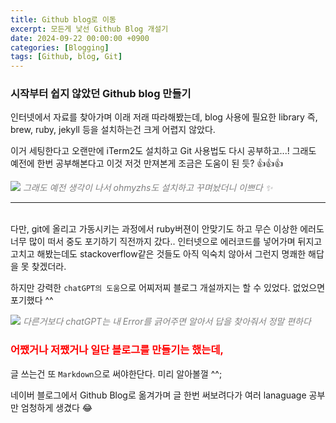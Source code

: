 ```yaml
---
title: Github blog로 이동
excerpt: 모든게 낯선 Github Blog 개설기
date: 2024-09-22 00:00:00 +0900
categories: [Blogging]
tags: [Github, blog, Git]
---
```


### 시작부터 쉽지 않았던 Github blog 만들기
인터넷에서 자료를 찾아가며 이래 저래 따라해봤는데, blog 사용에 필요한 library 즉, brew, ruby, jekyll 등을 설치하는건 크게 어렵지 않았다.

이거 세팅한다고 오랜만에 iTerm2도 설치하고 Git 사용법도 다시 공부하고...! 그래도 예전에 한번 공부해본다고 이것 저것 만져본게 조금은 도움이 된 듯? 👍👍👍

![](image.png)
<span style="color:grey">*그래도 예전 생각이 나서 ohmyzhs도 설치하고 꾸며놨더니 이쁘다 ✨*</span>

---
\
다만, git에 올리고 가동시키는 과정에서 ruby버젼이 안맞기도 하고 무슨 이상한 에러도 너무 많이 떠서 중도 포기하기 직전까지 갔다.. 인터넷으로 에러코드를 넣어가며 뒤지고 고치고 해봤는데도 stackoverflow같은 것들도 아직 익숙치 않아서 그런지 명쾌한 해답을 못 찾겠더라.

하지만 강력한 `chatGPT의 도움`으로 어찌저찌 블로그 개설까지는 할 수 있었다. 없었으면 포기했다 ^^

![](<스크린샷 2024-09-22 오전 12.34.21.png>)
<span style="color:grey">*다른거보다 chatGPT는 내 Error를 긁어주면 알아서 답을 찾아줘서 정말 편하다*</span>


### <span style="color:red"> 어쨌거나 저쨌거나 일단 블로그를 만들기는 했는데,</span>

글 쓰는건 또 `Markdown`으로 써야한단다. 미리 알아볼껄 ^^;

네이버 블로그에서 Github Blog로 옮겨가며 글 한번 써보려다가 여러 lanaguage 공부만 엄청하게 생겼다 😂